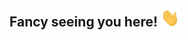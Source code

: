 ## Fancy seeing you here! <img src="https://github.com/HDVinnie/HDVinnie/blob/master/wave.gif?raw=true" width="30px">


